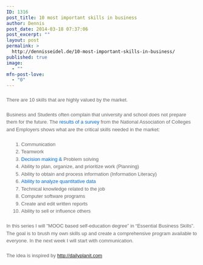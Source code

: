 ```yaml
---
ID: 1316
post_title: 10 most important skills in business
author: Dennis
post_date: 2014-03-18 07:37:06
post_excerpt: ""
layout: post
permalink: >
  http://dennisseidel.de/10-most-important-skills-in-business/
published: true
image:
  - ""
mfn-post-love:
  - "0"
---
```

<p style="border: 0px; font-family: 'Lucida Grande', Arial, 'Lucida Sans Unicode', sans-serif; font-size: 13px; margin: 0px 0px 1.5em; outline: 0px; padding: 0px; vertical-align: baseline; color: #666666; line-height: 19.5px;"></p>
<p style="border: 0px; font-family: 'Lucida Grande', Arial, 'Lucida Sans Unicode', sans-serif; font-size: 13px; margin: 0px 0px 1.5em; outline: 0px; padding: 0px; vertical-align: baseline; color: #666666; line-height: 19.5px;">There are 10 skills that are highly valued by the market.</p>
<p style="border: 0px; font-family: 'Lucida Grande', Arial, 'Lucida Sans Unicode', sans-serif; font-size: 13px; margin: 0px 0px 1.5em; outline: 0px; padding: 0px; vertical-align: baseline; color: #666666; line-height: 19.5px;">Business and Students often complain that university and school does not prepare them for the future. <span>The </span><a style="border: 0px; font-family: inherit; font-style: inherit; margin: 0px; outline: 0px; padding: 0px; vertical-align: baseline; color: #026acb; text-decoration: none;" href="http://www.careercenter.illinois.edu/students/resume/skills">results of a survey</a><span> from the National Association of Colleges and Employers shows what are the critical skills needed in the market:</span></p>

<ol style="border: 0px; font-family: 'Lucida Grande', Arial, 'Lucida Sans Unicode', sans-serif; font-size: 13px; margin: 0px 0px 1.5em 3em; outline: 0px; padding: 0px; vertical-align: baseline; list-style-position: initial; list-style-image: initial; color: #666666; line-height: 19.5px;">
	<li style="border: 0px; font-family: inherit; font-style: inherit; margin: 0px; outline: 0px; padding: 0px; vertical-align: baseline;"><span><span>Communication</span></span></li>
	<li style="border: 0px; font-family: inherit; font-style: inherit; margin: 0px; outline: 0px; padding: 0px; vertical-align: baseline;"><span><span>Teamwork</span></span></li>
	<li style="border: 0px; font-family: inherit; font-style: inherit; margin: 0px; outline: 0px; padding: 0px; vertical-align: baseline;"><span><a style="border: 0px; font-family: inherit; font-style: inherit; margin: 0px; outline: 0px; padding: 0px; vertical-align: baseline; color: #026acb; text-decoration: none;" href="http://dailyplanit.com/2013/09/01/skills-employers-want-3-decision-making-problem-solving-2/">Decision making</a><a style="border: 0px; font-family: inherit; font-style: inherit; margin: 0px; outline: 0px; padding: 0px; vertical-align: baseline; color: #026acb; text-decoration: none;" href="http://dailyplanit.com/2013/09/01/skills-employers-want-3-decision-making-problem-solving-2/"> &amp; </a>Problem solving</span></li>
	<li style="border: 0px; font-family: inherit; font-style: inherit; margin: 0px; outline: 0px; padding: 0px; vertical-align: baseline;">Ability to plan, organize, and prioritize work (Planning)</li>
	<li style="border: 0px; font-family: inherit; font-style: inherit; margin: 0px; outline: 0px; padding: 0px; vertical-align: baseline;">Ability to obtain and process information (Information Literacy)</li>
	<li style="border: 0px; font-family: inherit; font-style: inherit; margin: 0px; outline: 0px; padding: 0px; vertical-align: baseline;"><a style="border: 0px; font-family: inherit; font-style: inherit; margin: 0px; outline: 0px; padding: 0px; vertical-align: baseline; color: #026acb; text-decoration: none;" href="http://dailyplanit.com/2014/03/13/skills-employers-want-6-analyze-quantitative-data/"><span><span>Ability to analyze quantitative data</span></span></a></li>
	<li style="border: 0px; font-family: inherit; font-style: inherit; margin: 0px; outline: 0px; padding: 0px; vertical-align: baseline;">Technical knowledge related to the job</li>
	<li style="border: 0px; font-family: inherit; font-style: inherit; margin: 0px; outline: 0px; padding: 0px; vertical-align: baseline;">Computer software programs</li>
	<li style="border: 0px; font-family: inherit; font-style: inherit; margin: 0px; outline: 0px; padding: 0px; vertical-align: baseline;">Create and edit written reports</li>
	<li style="border: 0px; font-family: inherit; font-style: inherit; margin: 0px; outline: 0px; padding: 0px; vertical-align: baseline;">Ability to sell or influence others</li>
</ol>
<p style="border: 0px; font-family: 'Lucida Grande', Arial, 'Lucida Sans Unicode', sans-serif; font-size: 13px; margin: 0px 0px 1.5em; outline: 0px; padding: 0px; vertical-align: baseline; color: #666666; line-height: 19.5px;">In this series I will "MOOC based self-education degree” in “Essential Business Skills”. The goal is to brush my own skills up and create a comprehensive program available to everyone. In the next week I will start with communication.</p>
<p style="border: 0px; font-family: 'Lucida Grande', Arial, 'Lucida Sans Unicode', sans-serif; font-size: 13px; margin: 0px 0px 1.5em; outline: 0px; padding: 0px; vertical-align: baseline; color: #666666; line-height: 19.5px;"><span>The idea is inspired by <a href="http://dailyplanit.com/2013/05/13/top-10-skills-and-qualities-employers-want/">http://dailyplanit.com</a> </span></p>